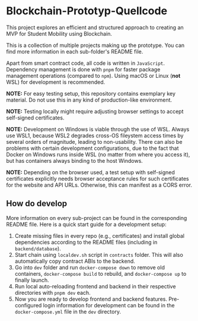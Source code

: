 # Blockchain-Prototyp-Quellcode
This project explores an efficient and structured approach to creating an MVP for Student Mobility using Blockchain.

This is a collection of multiple projects making up the prototype. You can find more information in each sub-folder's README file.

Apart from smart contract code, all code is written in `JavaScript`. Dependency management is done with `pnpm` for faster package management operations (compared to `npm`). Using macOS or Linux (**not** WSL) for development is recommended.

**NOTE:** For easy testing setup, this repository contains exemplary key material. Do not use this in any kind of production-like environment.

**NOTE:** Testing locally might require adjusting browser settings to accept self-signed certificates.

**NOTE:** Development on Windows is viable through the use of WSL. Always use WSL1, because WSL2 degrades cross-OS fileystem access times by several orders of magnitude, leading to non-usability. There can also be problems with certain development configurations, due to the fact that Docker on Windows runs inside WSL (no matter from where you access it), but has containers always binding to the host Windows.

**NOTE:** Depending on the browser used, a test setup with self-signed certificates explicitly needs browser acceptance rules for such certificates for the website and API URLs. Otherwise, this can manifest as a CORS error.

## How do develop

More information on every sub-project can be found in the corresponding README file. Here is a quick start guide for a development setup:

1. Create missing files in every repo (e.g., certificates) and install global dependencies according to the README files (including in `backend/database`).
2. Start chain using `localdev.sh` script in `contracts` folder. This will also automatically copy contract ABIs to the backend.
3. Go into `dev` folder and run `docker-compose down` to remove old containers, `docker-compose build` to rebuild, and `docker-compose up` to finally launch.
4. Run local auto-reloading frontend and backend in their respective directories with `pnpm dev` each.
5. Now you are ready to develop frontend and backend features. Pre-configured login information for development can be found in the `docker-compose.yml` file in the `dev` directory.
